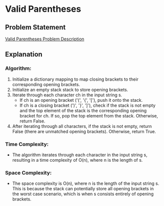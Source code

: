 # Valid Parentheses

## Problem Statement
[Valid Parentheses Problem Description](https://leetcode.com/problems/valid-parentheses/description/)

## Explanation
### Algorithm:
1. Initialize a dictionary mapping to map closing brackets to their corresponding opening brackets.
2. Initialize an empty stack stack to store opening brackets.
3. Iterate through each character ch in the input string s.
    - If ch is an opening bracket ('(', '{', '['), push it onto the stack.
    - If ch is a closing bracket (')', '}', ']'), check if the stack is not empty and the top element of the stack is the corresponding opening bracket for ch. If so, pop the top element from the stack. Otherwise, return False.
4. After iterating through all characters, if the stack is not empty, return False (there are unmatched opening brackets). Otherwise, return True.

### Time Complexity:
- The algorithm iterates through each character in the input string s, resulting in a time complexity of O(n), where n is the length of s.

### Space Complexity:
- The space complexity is O(n), where n is the length of the input string s. This is because the stack can potentially store all opening brackets in the worst case scenario, which is when s consists entirely of opening brackets.